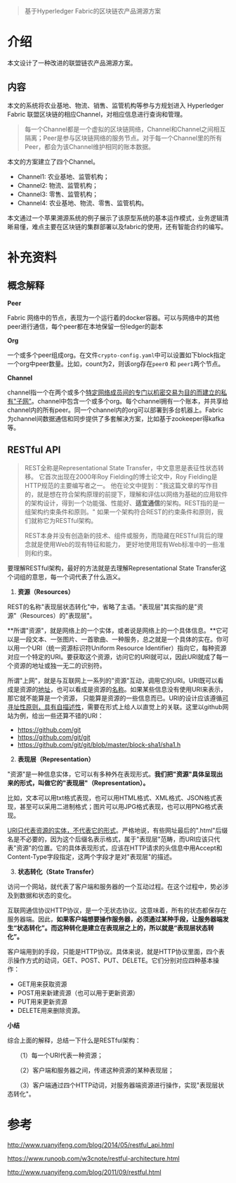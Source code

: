 > 基于Hyperledger Fabric的区块链农产品溯源方案

# 介绍

本文设计了一种改进的联盟链农产品溯源方案。



## 内容

本文的系统将农业基地、物流、销售、监管机构等参与方规划进入 Hyperledger Fabric 联盟区块链的相应Channel，对相应信息进行查询和管理。

> 每一个Channel都是一个虚拟的区块链网络，Channel和Channel之间相互隔离；Peer是参与区块链网络的服务节点。对于每一个Channel里的所有Peer，都会为该Channel维护相同的账本数据。

本文的方案建立了四个Channel。

* Channel1: 农业基地、监管机构；
* Channel2: 物流、监管机构；
* Channel3: 零售、监管机构；
* Channel4: 农业基地、物流、零售、监管机构。

本文通过一个苹果溯源系统的例子展示了该原型系统的基本运作模式，业务逻辑清晰易懂，难点主要在区块链的集群部署以及fabric的使用，还有智能合约的编写。

# 补充资料

## 概念解释

**Peer**

Fabric 网络中的节点，表现为一个运行着的docker容器。可以与网络中的其他peer进行通信，每个peer都在本地保留一份ledger的副本

**Org**

一个或多个peer组成org。在文件`crypto-config.yaml`中可以设置如下block指定一个org中peer数量。比如，count为2，则该org存在`peer0` 和 `peer1`两个节点。

**Channel**

channel指一个在两个或多个<u>特定网络成员间的专门以机密交易为目的而建立的私有"子网"</u>。channel中包含一个或多个org。每个channel拥有一个账本，并共享给channel内的所有peer。同一个channel内的org可以部署到多台机器上。Fabric为channel间数据通信和同步提供了多套解决方案，比如基于zookeeper得kafka等。



## RESTful API

> REST全称是Representational State Transfer，中文意思是表征性状态转移。 它首次出现在2000年Roy Fielding的博士论文中，Roy Fielding是HTTP规范的主要编写者之一。 他在论文中提到："我这篇文章的写作目的，就是想在符合架构原理的前提下，理解和评估以网络为基础的应用软件的架构设计，得到一个功能强、性能好、**适宜通信**的架构。REST指的是一组架构约束条件和原则。" 如果一个架构符合REST的约束条件和原则，我们就称它为RESTful架构。
>
> REST本身并没有创造新的技术、组件或服务，而隐藏在RESTful背后的理念就是使用Web的现有特征和能力， 更好地使用现有Web标准中的一些准则和约束。

要理解RESTful架构，最好的方法就是去理解Representational State Transfer这个词组的意思，每一个词代表了什么涵义。

1. **资源（Resources）**

REST的名称"表现层状态转化"中，省略了主语。"表现层"其实指的是"资源"（Resources）的"表现层"。

**所谓"资源"，就是网络上的一个实体，或者说是网络上的一个具体信息。**它可以是一段文本、一张图片、一首歌曲、一种服务，总之就是一个具体的实在。你可以用一个URI（统一资源标识符Uniform Resource Identifier）指向它，每种资源对应一个特定的URI。要获取这个资源，访问它的URI就可以，因此URI就成了每一个资源的地址或独一无二的识别符。

所谓"上网"，就是与互联网上一系列的"资源"互动，调用它的URI。URI既可以看成是资源的<u>地址</u>，也可以看成是资源的<u>名称</u>。如果某些信息没有使用URI来表示，那它就不能算是一个资源， 只能算是资源的一些信息而已。URI的设计应该遵循<u>可寻址性原则，具有自描述性</u>，需要在形式上给人以直觉上的关联。这里以github网站为例，给出一些还算不错的URI：

- https://github.com/git
- https://github.com/git/git
- https://github.com/git/git/blob/master/block-sha1/sha1.h

2. **表现层（Representation）**

"资源"是一种信息实体，它可以有多种外在表现形式。**我们把"资源"具体呈现出来的形式，叫做它的"表现层"（Representation）。**

比如，文本可以用txt格式表现，也可以用HTML格式、XML格式、JSON格式表现，甚至可以采用二进制格式；图片可以用JPG格式表现，也可以用PNG格式表现。

<u>URI只代表资源的实体，不代表它的形式</u>。严格地说，有些网址最后的".html"后缀名是不必要的，因为这个后缀名表示格式，属于"表现层"范畴，而URI应该只代表"资源"的位置。它的具体表现形式，应该在HTTP请求的头信息中用Accept和Content-Type字段指定，这两个字段才是对"表现层"的描述。

3. **状态转化（State Transfer）**

访问一个网站，就代表了客户端和服务器的一个互动过程。在这个过程中，势必涉及到数据和状态的变化。

互联网通信协议HTTP协议，是一个无状态协议。这意味着，所有的状态都保存在服务器端。因此，**如果客户端想要操作服务器，必须通过某种手段，让服务器端发生“状态转化”。而这种转化是建立在表现层之上的，所以就是“表现层状态转化”。**

客户端用到的手段，只能是HTTP协议。具体来说，就是HTTP协议里面，四个表示操作方式的动词，GET、POST、PUT、DELETE。它们分别对应四种基本操作：

* GET用来获取资源
* POST用来新建资源（也可以用于更新资源）
* PUT用来更新资源
* DELETE用来删除资源。

**小结**

综合上面的解释，总结一下什么是RESTful架构：

　　（1）每一个URI代表一种资源；

　　（2）客户端和服务器之间，传递这种资源的某种表现层；

　　（3）客户端通过四个HTTP动词，对服务器端资源进行操作，实现"表现层状态转化"。



# 参考

http://www.ruanyifeng.com/blog/2014/05/restful_api.html

https://www.runoob.com/w3cnote/restful-architecture.html

http://www.ruanyifeng.com/blog/2011/09/restful.html